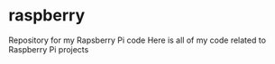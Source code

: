 # raspberry
Repository for my Rapsberry Pi code
Here is all of my code related to Raspberry Pi projects
